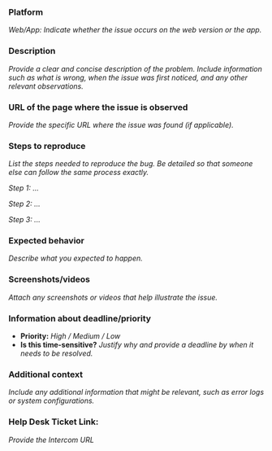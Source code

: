 ### Platform

_Web/App: Indicate whether the issue occurs on the web version or the app._

### Description

_Provide a clear and concise description of the problem. Include information such as what is wrong, when the issue was first noticed, and any other relevant observations._

### URL of the page where the issue is observed

_Provide the specific URL where the issue was found (if applicable)._

### Steps to reproduce

_List the steps needed to reproduce the bug. Be detailed so that someone else can follow the same process exactly._

_Step 1: ..._

_Step 2: ..._

_Step 3: ..._

### Expected behavior

_Describe what you expected to happen._

### Screenshots/videos

_Attach any screenshots or videos that help illustrate the issue._

### Information about deadline/priority

* **Priority:** _High / Medium / Low_
* **Is this time-sensitive?** _Justify why and provide a deadline by when it needs to be resolved._

### Additional context

_Include any additional information that might be relevant, such as error logs or system configurations._

### Help Desk Ticket Link:

_Provide the Intercom URL_
